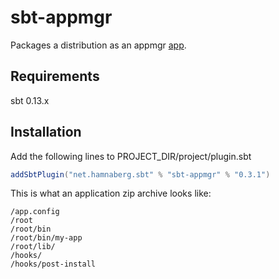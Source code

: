 sbt-appmgr
==========

Packages a distribution as an appmgr [app](https://trygvis.io/projects/appmgr/app.html).

## Requirements
 sbt 0.13.x

## Installation

Add the following lines to PROJECT_DIR/project/plugin.sbt

```scala
addSbtPlugin("net.hamnaberg.sbt" % "sbt-appmgr" % "0.3.1")
```

This is what an application zip archive looks like:

```
/app.config
/root
/root/bin
/root/bin/my-app
/root/lib/
/hooks/
/hooks/post-install
```
